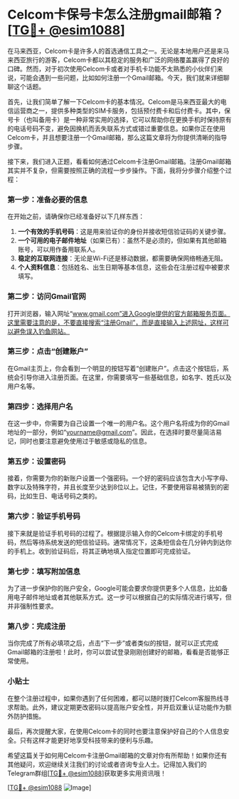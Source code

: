 # Celcom卡保号卡怎么注册gmail邮箱？[[TG💪+ @esim1088](https://t.me/s/esim1088)]

在马来西亚，Celcom卡是许多人的首选通信工具之一。无论是本地用户还是来马来西亚旅行的游客，Celcom卡都以其稳定的服务和广泛的网络覆盖赢得了良好的口碑。然而，对于初次使用Celcom卡或者对手机卡功能不太熟悉的小伙伴们来说，可能会遇到一些问题，比如如何注册一个Gmail邮箱。今天，我们就来详细聊聊这个话题。

首先，让我们简单了解一下Celcom卡的基本情况。Celcom是马来西亚最大的电信运营商之一，提供多种类型的SIM卡服务，包括预付费卡和后付费卡。其中，保号卡（也叫备用卡）是一种非常实用的选择，它可以帮助你在更换手机时保持原有的电话号码不变，避免因换机而丢失联系方式或错过重要信息。如果你正在使用Celcom卡，并且想要注册一个Gmail邮箱，那么这篇文章将为你提供清晰的指导步骤。

接下来，我们进入正题，看看如何通过Celcom卡注册Gmail邮箱。注册Gmail邮箱其实并不复杂，但需要按照正确的流程一步步操作。下面，我将分步骤介绍整个过程：

### 第一步：准备必要的信息

在开始之前，请确保你已经准备好以下几样东西：
1. **一个有效的手机号码**：这是用来验证你的身份并接收短信验证码的关键步骤。
2. **一个可用的电子邮件地址**（如果已有）：虽然不是必须的，但如果有其他邮箱账号，可以用作备用联系人。
3. **稳定的互联网连接**：无论是Wi-Fi还是移动数据，都需要确保网络畅通无阻。
4. **个人资料信息**：包括姓名、出生日期等基本信息，这些会在注册过程中被要求填写。

### 第二步：访问Gmail官网

打开浏览器，输入网址“www.gmail.com”进入Google提供的官方邮箱服务页面。这里需要注意的是，不要直接搜索“注册Gmail”，而是直接输入上述网址，这样可以避免误入钓鱼网站。

### 第三步：点击“创建账户”

在Gmail主页上，你会看到一个明显的按钮写着“创建账户”。点击这个按钮后，系统会引导你进入注册页面。在这里，你需要填写一些基础信息，如名字、姓氏以及用户名等。

### 第四步：选择用户名

在这一步中，你需要为自己设置一个唯一的用户名。这个用户名将成为你的Gmail地址的一部分，例如“yourname@gmail.com”。因此，在选择时要尽量简洁易记，同时也要注意避免使用过于敏感或隐私的信息。

### 第五步：设置密码

接着，你需要为你的新账户设置一个强密码。一个好的密码应该包含大小写字母、数字以及特殊字符，并且长度至少达到8位以上。记住，不要使用容易被猜到的密码，比如生日、电话号码之类的。

### 第六步：验证手机号码

接下来就是验证手机号码的过程了。根据提示输入你的Celcom卡绑定的手机号码，然后等待系统发送的短信验证码。通常情况下，这条短信会在几分钟内到达你的手机上。收到验证码后，将其正确地填入指定位置即可完成验证。

### 第七步：填写附加信息

为了进一步保护你的账户安全，Google可能会要求你提供更多个人信息，比如备用电子邮件地址或者其他联系方式。这一步可以根据自己的实际情况进行填写，但并非强制性要求。

### 第八步：完成注册

当你完成了所有必填项之后，点击“下一步”或者类似的按钮，就可以正式完成Gmail邮箱的注册啦！此时，你可以尝试登录刚刚创建好的邮箱，看看是否能够正常使用。

### 小贴士

在整个注册过程中，如果你遇到了任何困难，都可以随时拨打Celcom客服热线寻求帮助。此外，建议定期更改密码以提高账户安全性，并开启双重认证功能作为额外防护措施。

最后，再次提醒大家，在使用Celcom卡的同时也要注意保护好自己的个人信息安全。只有这样才能更好地享受科技带来的便利与乐趣。

希望这篇关于如何用Celcom卡注册Gmail邮箱的文章对你有所帮助！如果你还有其他疑问，欢迎继续关注我们的讨论或者咨询专业人士。记得加入我们的Telegram群组[[TG💪+ @esim1088](https://t.me/s/esim1088)]获取更多实用资讯哦！

[[TG💪+ @esim1088](https://t.me/s/esim1088) ![Image](https://i.postimg.cc/4NQfJmqS/Snipaste-2025-05-13-00-14-12.png)]